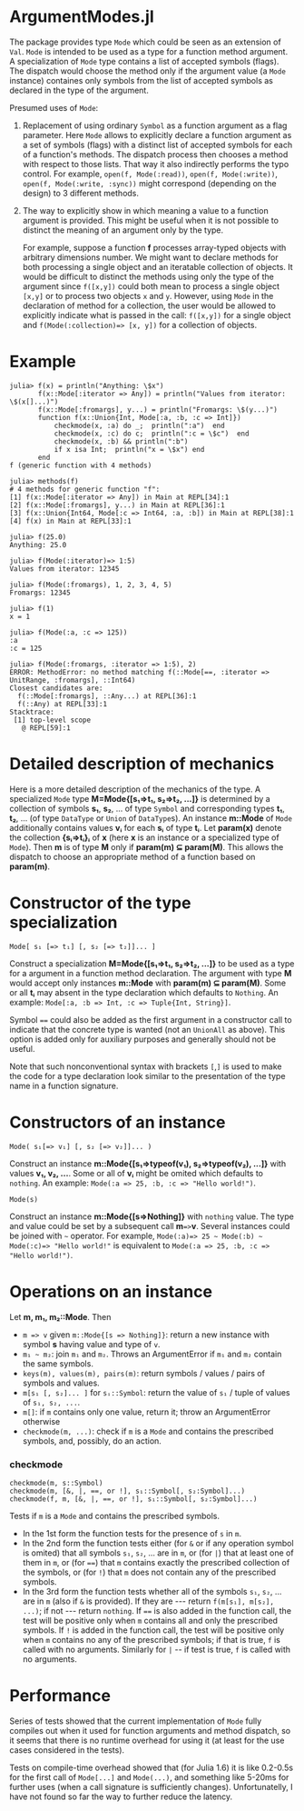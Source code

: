 # ArgumentModes.jl

The package provides type `Mode` which could be seen as an extension of `Val`.
`Mode` is intended to be used as a type for a function method argument. A 
specialization of `Mode` type contains a list of accepted symbols (flags). The 
dispatch would choose the method only if the argument value (a `Mode` instance) 
containes only symbols from the list of accepted symbols as declared in the type
of the argument.

Presumed uses of `Mode`:
1) Replacement of using ordinary `Symbol` as a function argument as a flag 
   parameter. Here `Mode` allows to explicitly declare a function argument as a 
   set of symbols (flags) with a distinct list of accepted symbols for each of 
   a function's methods. The dispatch process then chooses a method with 
   respect to those lists. That way it also indirectly performs the typo 
   control. For example, `open(f, Mode(:read))`, `open(f, Mode(:write))`, 
   `open(f, Mode(:write, :sync))` might correspond (depending on the design)
   to 3 different methods.

2) The way to explicitly show in which meaning a value to a function argument 
   is provided. This might be useful when it is not possible to distinct the 
   meaning of an argument only by the type. 

   For example, suppose a function **f** processes array-typed objects with 
   arbitrary dimensions number. We might want to declare methods for both 
   processing a single object and an iteratable collection of objects. It 
   would be difficult to distinct the methods using only the type of the 
   argument since `f([x,y])` could both mean to process a single object `[x,y]` 
   or to process two objects `x` and `y`. However, using `Mode` in the 
   declaration of method for a collection, the user would be allowed to 
   explicitly indicate what is passed in the call: `f([x,y])` for a single 
   object and `f(Mode(:collection)=> [x, y])` for a collection of objects.
   
# Example

```julia-repl
julia> f(x) = println("Anything: \$x")
       f(x::Mode[:iterator => Any]) = println("Values from iterator: \$(x[]...)")
       f(x::Mode[:fromargs], y...) = println("Fromargs: \$(y...)")
       function f(x::Union{Int, Mode[:a, :b, :c => Int]})
           checkmode(x, :a) do _;  println(":a")  end
           checkmode(x, :c) do c;  println(":c = \$c")  end
           checkmode(x, :b) && println(":b")
           if x isa Int;  println("x = \$x") end
       end
f (generic function with 4 methods)

julia> methods(f)
# 4 methods for generic function "f":
[1] f(x::Mode[:iterator => Any]) in Main at REPL[34]:1
[2] f(x::Mode[:fromargs], y...) in Main at REPL[36]:1
[3] f(x::Union{Int64, Mode[:c => Int64, :a, :b]) in Main at REPL[38]:1
[4] f(x) in Main at REPL[33]:1

julia> f(25.0)
Anything: 25.0

julia> f(Mode(:iterator)=> 1:5)
Values from iterator: 12345

julia> f(Mode(:fromargs), 1, 2, 3, 4, 5)
Fromargs: 12345

julia> f(1)
x = 1

julia> f(Mode(:a, :c => 125))
:a
:c = 125

julia> f(Mode(:fromargs, :iterator => 1:5), 2)
ERROR: MethodError: no method matching f(::Mode[==, :iterator => UnitRange, :fromargs], ::Int64)
Closest candidates are:
  f(::Mode[:fromargs], ::Any...) at REPL[36]:1
  f(::Any) at REPL[33]:1
Stacktrace:
 [1] top-level scope
   @ REPL[59]:1

```
# Detailed description of mechanics

Here is a more detailed description of the mechanics of the type. A specialized 
`Mode` type **M=Mode{[s₁⇒t₁, s₂⇒t₂, ...]}** is determined by a collection of 
symbols **s₁**, **s₂**, ...  of type `Symbol` and corresponding types **t₁**, 
**t₂**, ... (of type `DataType` or `Union` of `DataType`s). An instance 
**m::Mode** of `Mode` additionally contains values **vᵢ** for each **sᵢ** of 
type **tᵢ**. Let **param(x)** denote the collection **{sᵢ=>tᵢ}ᵢ** of **x** 
(here **x** is an instance or a specialized type of `Mode`). Then **m** is of 
type **M** only if **param(m) ⊆ param(M)**. This allows the dispatch to choose 
an appropriate method of a function based on **param(m)**.

# Constructor of the type specialization

    Mode[ s₁ [=> t₁] [, s₂ [=> t₂]]... ]

Construct a specialization **M=Mode{[s₁⇒t₁, s₂⇒t₂, ...]}** to be used as a 
type for a argument in a function method declaration. The argument with type 
**M** would accept only instances **m::Mode** with **param(m) ⊆ param(M)**. 
Some or all **tᵢ** may absent in the type declaration which defaults to 
`Nothing`. An example: `Mode[:a, :b => Int, :c => Tuple{Int, String}]`.

Symbol `==` could also be added as the first argument in a constructor call to 
indicate that the concrete type is wanted (not an `UnionAll` as above). This
option is added only for auxiliary purposes and generally should not be useful.

Note that such nonconventional syntax with brackets `[`,`]` is used to make the 
code for a type declaration look similar to the presentation of the type name 
in a function signature.

# Constructors of an instance

    Mode( s₁[=> v₁] [, s₂ [=> v₂]]... )

Construct an instance **m::Mode{[s₁⇒typeof(v₁), s₂⇒typeof(v₂), ...]}** with
values **v₁, v₂, ...**. Some or all of **vᵢ** might be omited which defaults to 
`nothing`. An example: `Mode(:a => 25, :b, :c => "Hello world!")`.

    Mode(s)

Construct an instance **m::Mode{[s⇒Nothing]}** with `nothing` value. The 
type and value could be set by a subsequent call **m**`=>`**v**. Several 
instances could be joined with `~` operator. For example, 
`Mode(:a)=> 25 ~ Mode(:b) ~ Mode(:c)=> "Hello world!"` is equivalent to 
`Mode(:a => 25, :b, :c => "Hello world!")`.

# Operations on an instance
Let **m, m₁, m₂::Mode**. Then
- `m => v` given `m::Mode{[s => Nothing]}`: return a new instance with symbol 
  **s** having value and type of `v`. 
- `m₁ ~ m₂`: join `m₁` and `m₂`. Throws an ArgumentError if `m₁` and `m₂` 
  contain the same symbols.
- `keys(m), values(m), pairs(m)`: return symbols / values / pairs of symbols 
  and values.
- `m[s₁ [, s₂]... ]` for `sᵢ::Symbol`: return the value of `s₁` / tuple of 
  values of `s₁, s₂, ...`.
- `m[]`: if `m` contains only one value, return it; throw an ArgumentError 
  otherwise
- `checkmode(m, ...)`: check if `m` is a `Mode` and contains the prescribed  
  symbols, and, possibly, do an action.
  
### checkmode

    checkmode(m, s::Symbol)
    checkmode(m, [&, |, ==, or !], s₁::Symbol[, s₂:Symbol]...)
    checkmode(f, m, [&, |, ==, or !], s₁::Symbol[, s₂:Symbol]...)

Tests if `m` is a `Mode` and contains the prescribed symbols.

- In the 1st form the function tests for the presence of `s` in `m`. 
- In the 2nd form the function tests either (for `&` or if any operation symbol 
  is omited) that all symbols `s₁`, `s₂`, ... are in `m`, or (for `|`) that at 
  least one of them in `m`, or (for `==`) that `m` contains exactly the 
  prescribed collection of the symbols, or (for `!`) that `m` does not contain 
  any of the prescribed symbols. 
- In the 3rd form the function tests whether all of the symbols `s₁`, `s₂`, ... 
  are in `m` (also if `&` is provided). If they are --- return `f(m[s₁], m[s₂], 
  ...)`; if not --- return `nothing`. If `==` is also added in the function 
  call, the test will be positive only when `m` contains all and only the 
  prescribed symbols. If `!` is added in the function call, the test will be 
  positive only when `m` contains no any of the prescribed symbols; if that is 
  true, `f` is called with no arguments. Similarly for `|` -- if test is true,
  `f` is called with no arguments.

# Performance

Series of tests showed that the current implementation of `Mode` fully compiles
out when it used for function arguments and method dispatch, so it seems that
there is no runtime overhead for using it (at least for the use cases 
considered in the tests). 

Tests on compile-time overhead showed that (for Julia 1.6) it is like 0.2-0.5s 
for the first call of `Mode[...]` and `Mode(...)`, and something like
5-20ms for further uses (when a call signature is sufficiently changes). 
Unfortunatelly, I have not found so far the way to further reduce the latency.
